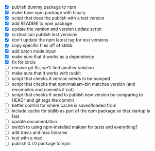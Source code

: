 - [x] publish dummy package to npm
- [x] make base npm package with binary
- [x] script that does the publish with a test version
- [x] add README to npm package
- [x] update the version and version update script
- [x] circleci can publish test versions
- [x] don't update the npm latest tag for test versions
- [x] copy specific files off of stdlib
- [x] add batch mode input
- [x] make sure that it works as a dependency
- [x] fix for circle
- [ ] remove git-lfs, we'll find another solution
- [ ] make sure that it works with runkit
- [ ] script that checks if version needs to be bumped
- [ ] script that checks that npm/makam-bin matches version (and recompiles and commits if not)
- [ ] script that checks if need to publish new version by comparing to HEAD^ and git tags the commit
- [ ] better control for where cache is saved/loaded from
- [ ] include cache for stdlib as part of the npm package so that startup is fast
- [ ] update documentation
- [ ] switch to using npm-installed makam for tests and everything?
- [ ] add travis and mac binaries
- [ ] test with a mac
- [ ] publish 0.7.0 package to npm
